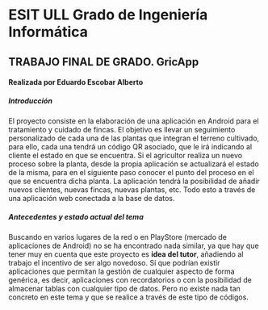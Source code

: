 # ESIT ULL Grado de Ingeniería Informática
## TRABAJO FINAL DE GRADO. GricApp
#### Realizada por Eduardo Escobar Alberto

##### Introducción
El proyecto consiste en la elaboración de una aplicación en Android para el tratamiento y cuidado de fincas.
El objetivo es llevar un seguimiento personalizado de cada una de las plantas que integran el terreno cultivado, para ello, cada una tendrá un código QR asociado, que le irá indicando al cliente el estado en que se encuentra. Si el agricultor realiza un nuevo proceso sobre la planta, desde la propia aplicación se actualizará el estado de la misma, para en el siguiente paso conocer el punto del proceso en el que se encuentra dicha planta.
La aplicación tendrá la posibilidad de añadir nuevos clientes, nuevas fincas, nuevas plantas, etc. Todo esto a través de una aplicación web conectada a la base de datos.

##### Antecedentes y estado actual del tema
Buscando en varios lugares de la red o en PlayStore (mercado de aplicaciones de Android) no se ha encontrado nada similar, ya que hay que tener muy en cuenta que este proyecto es **idea del tutor**, añadiendo al trabajo el incentivo de ser algo novedoso.
Sí que podrían existir aplicaciones que permitan la gestión de cualquier aspecto de forma genérica, es decir, aplicaciones con recordatorios o con la posibilidad de almacenar tablas con cualquier tipo de datos. Pero no existe nada tan concreto en este tema y que se realice a través de este tipo de códigos.